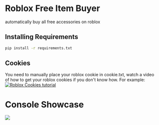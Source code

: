 # Roblox Free Item Buyer

automatically buy all free accessories on roblox

## Installing Requirements

```bash
pip install -r requirements.txt
```
## Cookies
You need to manually place your roblox cookie in cookie.txt, watch a video of how to get your roblox cookies if you don't know how. For example: 
[![Roblox Cookies tutorial](https://img.youtube.com/vi/tuXr8O9nxkQ/0.jpg)](https://www.youtube.com/watch?v=tuXr8O9nxkQ)

# Console Showcase
![](https://i.imgur.com/o8yeFpS.png)

